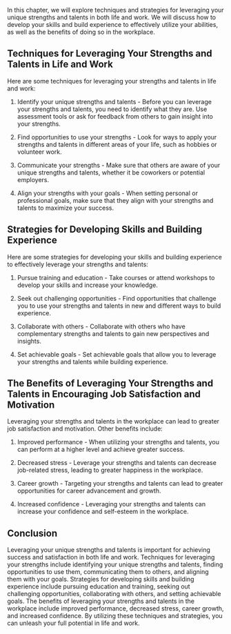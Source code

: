 
In this chapter, we will explore techniques and strategies for leveraging your unique strengths and talents in both life and work. We will discuss how to develop your skills and build experience to effectively utilize your abilities, as well as the benefits of doing so in the workplace.

Techniques for Leveraging Your Strengths and Talents in Life and Work
---------------------------------------------------------------------

Here are some techniques for leveraging your strengths and talents in life and work:

1. Identify your unique strengths and talents - Before you can leverage your strengths and talents, you need to identify what they are. Use assessment tools or ask for feedback from others to gain insight into your strengths.

2. Find opportunities to use your strengths - Look for ways to apply your strengths and talents in different areas of your life, such as hobbies or volunteer work.

3. Communicate your strengths - Make sure that others are aware of your unique strengths and talents, whether it be coworkers or potential employers.

4. Align your strengths with your goals - When setting personal or professional goals, make sure that they align with your strengths and talents to maximize your success.

Strategies for Developing Skills and Building Experience
--------------------------------------------------------

Here are some strategies for developing your skills and building experience to effectively leverage your strengths and talents:

1. Pursue training and education - Take courses or attend workshops to develop your skills and increase your knowledge.

2. Seek out challenging opportunities - Find opportunities that challenge you to use your strengths and talents in new and different ways to build experience.

3. Collaborate with others - Collaborate with others who have complementary strengths and talents to gain new perspectives and insights.

4. Set achievable goals - Set achievable goals that allow you to leverage your strengths and talents while building experience.

The Benefits of Leveraging Your Strengths and Talents in Encouraging Job Satisfaction and Motivation
----------------------------------------------------------------------------------------------------

Leveraging your strengths and talents in the workplace can lead to greater job satisfaction and motivation. Other benefits include:

1. Improved performance - When utilizing your strengths and talents, you can perform at a higher level and achieve greater success.

2. Decreased stress - Leverage your strengths and talents can decrease job-related stress, leading to greater happiness in the workplace.

3. Career growth - Targeting your strengths and talents can lead to greater opportunities for career advancement and growth.

4. Increased confidence - Leveraging your strengths and talents can increase your confidence and self-esteem in the workplace.

Conclusion
----------

Leveraging your unique strengths and talents is important for achieving success and satisfaction in both life and work. Techniques for leveraging your strengths include identifying your unique strengths and talents, finding opportunities to use them, communicating them to others, and aligning them with your goals. Strategies for developing skills and building experience include pursuing education and training, seeking out challenging opportunities, collaborating with others, and setting achievable goals. The benefits of leveraging your strengths and talents in the workplace include improved performance, decreased stress, career growth, and increased confidence. By utilizing these techniques and strategies, you can unleash your full potential in life and work.
